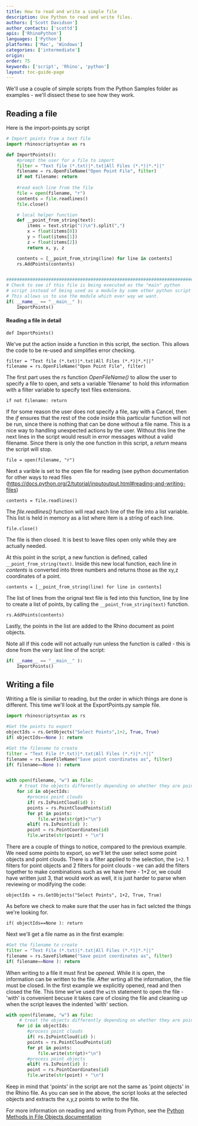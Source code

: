 ```yaml
---
title: How to read and write a simple file 
description: Use Python to read and write files.
authors: ['Scott Davidson']
author_contacts: ['scottd']
apis: ['RhinoPython']
languages: ['Python']
platforms: ['Mac', 'Windows']
categories: ['intermediate']
origin:
order: 75
keywords: ['script', 'Rhino', 'python']
layout: toc-guide-page
---
```

We'll use a couple of simple scripts from the Python Samples folder as examples - we'll dissect these to see how they work.

## Reading a file

Here is the import-points.py script

```python
# Import points from a text file
import rhinoscriptsyntax as rs

def ImportPoints():
    #prompt the user for a file to import
    filter = "Text file (*.txt)|*.txt|All Files (*.*)|*.*||"
    filename = rs.OpenFileName("Open Point File", filter)
    if not filename: return
    
    #read each line from the file
    file = open(filename, "r")
    contents = file.readlines()
    file.close()

    # local helper function    
    def __point_from_string(text):
        items = text.strip("()\n").split(",")
        x = float(items[0])
        y = float(items[1])
        z = float(items[2])
        return x, y, z

    contents = [__point_from_string(line) for line in contents]
    rs.AddPoints(contents)


##########################################################################
# Check to see if this file is being executed as the "main" python
# script instead of being used as a module by some other python script
# This allows us to use the module which ever way we want.
if( __name__ == "__main__" ):
    ImportPoints()
```

#### Reading a file in detail

`def ImportPoints()`

We've put the action inside a function in this script, the  section. This allows the code to be re-used and simplifies error checking. 

`filter = "Text file (*.txt)|*.txt|All Files (*.*)|*.*||"`  
`filename = rs.OpenFileName("Open Point File", filter)`

The first part uses the rs function *OpenFileName()* to allow the user to specify a file to open, and sets a variable 'filename' to hold this information with a filter variable to specify text files extensions.

`if not filename: return`

If for some reason the user does not specify a file, say with a Cancel, then the *if* ensures that the rest of the code inside this particular function will not be run, since there is nothing that can be done without a file name.  This is a nice way to handling unexpected actions by the user.  Without this line the next lines in the script would result in error messages without a valid filename. Since there is only the one function in this script, a *return* means the script will stop.

`file = open(filename, "r")`

Next a varible is set to the open file for reading (see python documentation for other ways to read files (https://docs.python.org/2/tutorial/inputoutput.html#reading-and-writing-files)

`contents = file.readlines()`

The *file.readlines()* function will read each line of the file into a list variable. This list is held in memory as a list where item is a string of each line.

`file.close()`

The file is then closed. It is best to leave files open only while they are actually needed.

At this point in the script, a new function is defined, called `__point_from_string(text)`. Inside this new local function, each line in *contents* is converted into three numbers and returns those as the xy,z coordinates of a point.

`contents = [__point_from_string(line) for line in contents]`

The list of lines from the orignal text file is fed into this function, line by line to create a list of points, by calling the `__point_from_string(text)` function.

`rs.AddPoints(contents)`

Lastly, the points in the list are added to the Rhino document as point objects. 

Note all if this code will not actually run unless the function is called - this is done from the very last line of the script:

```python
if( __name__ == "__main__" ):
    ImportPoints()
```


## Writing a file

Writing a file is similiar to reading, but the order in which things are done is different. This time we'll look at the ExportPoints.py sample file.

```python
import rhinoscriptsyntax as rs

#Get the points to export
objectIds = rs.GetObjects("Select Points",1+2, True, True)
if( objectIds==None ): return

#Get the filename to create
filter = "Text File (*.txt)|*.txt|All Files (*.*)|*.*||"
filename = rs.SaveFileName("Save point coordinates as", filter)
if( filename==None ): return


with open(filename, "w") as file:
     # treat the objects differently depending on whether they are points or point clouds
	for id in objectIds:
	    #process point clouds
	    if( rs.IsPointCloud(id) ):
		points = rs.PointCloudPoints(id)
		for pt in points:
		    file.write(str(pt)+"\n")
	    elif( rs.IsPoint(id) ):
		point = rs.PointCoordinates(id)
		file.write(str(point) + "\n")

```
There are a couple of things to notice, compared to the previous example. We need some points to export, so we'll let the user select some point objects and point clouds. There is a filter applied to the selection, the `1+2`. 1 filters for point objects and 2 filters for point clouds - we can add the filters together to make combinations such as we have here - 1+2 or, we could have written just 3, that would work as well, it is just harder to parse when reviewing or modifying the code:


`objectIds = rs.GetObjects("Select Points", 1+2, True, True)`

As before we check to make sure that the user has in fact selcted the things we're looking for.

`if( objectIds==None ): return`


Next we'll get a file name as in the first example:
```python
#Get the filename to create
filter = "Text File (*.txt)|*.txt|All Files (*.*)|*.*||"
filename = rs.SaveFileName("Save point coordinates as", filter)
if( filename==None ): return
```


When writing to a file it must first be *opened*.  While it is open, the information can be written to the file.  After wrting all the information, the file must be closed. In the first example we explicitly opened, read and then closed the file. This time we've used the `with` statement to open the file - 'with' is convenient becuse it takes care of closing the file and cleaning up when the script leaves the indented 'with' section.

```python
with open(filename, "w") as file:
     # treat the objects differently depending on whether they are points or point clouds
	for id in objectIds:
	    #process point clouds
	    if( rs.IsPointCloud(id) ):
		points = rs.PointCloudPoints(id)
		for pt in points:
		    file.write(str(pt)+"\n")
		#process point objects
	    elif( rs.IsPoint(id) ):
		point = rs.PointCoordinates(id)
		file.write(str(point) + "\n")
````
Keep in mind that 'points' in the script are not the same as 'point objects' in the Rhino file. As you can see in the above, the script looks at the selected objects and extracts the x,y,z points to write to the file.

For more information on reading and writing from Python, see the [Python Methods in File Objects documentation](https://docs.python.org/2/tutorial/inputoutput.html#methods-of-file-objects)
